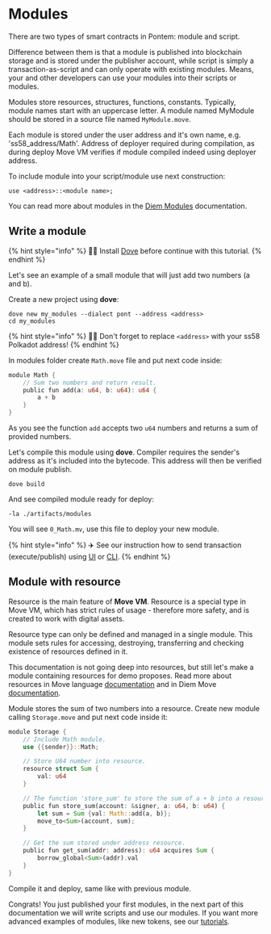 # Modules

There are two types of smart contracts in Pontem: module and script.

Difference between them is that a module is published into blockchain storage and is stored under the publisher account, while script is simply a transaction-as-script and can only operate with existing modules. Means, your and other developers can use your modules into their scripts or modules.

Modules store resources, structures, functions, constants. Typically, module names start with an uppercase letter. A module named MyModule should be stored in a source file named `MyModule.move`.

Each module is stored under the user address and it's own name, e.g. 'ss58_address/Math'. Address of deployer required during compilation, as during deploy Move VM verifies if module compiled indeed using deployer address.

To include module into your script/module use next construction:

```text
use <address>::<module name>;
```

You can read more about modules in the [Diem Modules](https://developers.diem.com/docs/move/move-modules-and-scripts/) documentation.

## Write a module

{% hint style="info" %}
🧙‍♂️ Install [Dove](./compiler_&_toolset.md) before continue with this tutorial.
{% endhint %}

Let's see an example of a small module that will just add two numbers \(a and b\).

Create a new project using **dove**:

```text
dove new my_modules --dialect pont --address <address>
cd my_modules
```

{% hint style="info" %}
🧙‍♂️ Don't forget to replace `<address>` with your ss58 Polkadot address!
{% endhint %}

In modules folder create `Math.move` file and put next code inside:

```rust
module Math {
    // Sum two numbers and return result.
    public fun add(a: u64, b: u64): u64 {
        a + b
    }
}
```

As you see the function `add` accepts two `u64` numbers and returns a sum of provided numbers.

Let's compile this module using **dove**. Compiler requires the sender's address as it's included into the bytecode. This address will then be verified on module publish.

```text
dove build
```

And see compiled module ready for deploy:

```text
-la ./artifacts/modules
```

You will see `0_Math.mv`, use this file to deploy your new module.

{% hint style="info" %}
✈️ See our instruction how to send transaction (execute/publish) using [UI](../getting_started/ui.md) or [CLI](../getting_started/cli.md).
{% endhint %}

## Module with resource

Resource is the main feature of **Move VM**. Resource is a special type in Move VM, which has strict rules of usage - therefore more safety, and is created to work with digital assets.

Resource type can only be defined and managed in a single module. This module sets rules for accessing, destroying, transferring and checking existence of resources defined in it.

This documentation is not going deep into resources, but still let's make a module containing resources for demo proposes. Read more about resources in Move language [documentation](../lang/resources.md) and in Diem Move [documentation](https://developers.diem.com/docs/move/move-structs-and-resources).

Module stores the sum of two numbers into a resource. Create new module calling `Storage.move` and put next code inside it:

```rust
module Storage {
    // Include Math module.
    use {{sender}}::Math;

    // Store U64 number into resource.
    resource struct Sum {
        val: u64
    }

    // The function 'store_sum' to store the sum of a + b into a resource.
    public fun store_sum(account: &signer, a: u64, b: u64) {
        let sum = Sum {val: Math::add(a, b)};
        move_to<Sum>(account, sum);
    }

    // Get the sum stored under address resource.
    public fun get_sum(addr: address): u64 acquires Sum {
        borrow_global<Sum>(addr).val
    }
}
```

Compile it and deploy, same like with previous module.

Congrats! You just published your first modules, in the next part of this documentation we will write scripts and use our modules.
If you want more advanced examples of modules, like new tokens, see our [tutorials](/tutorials/README.md).
